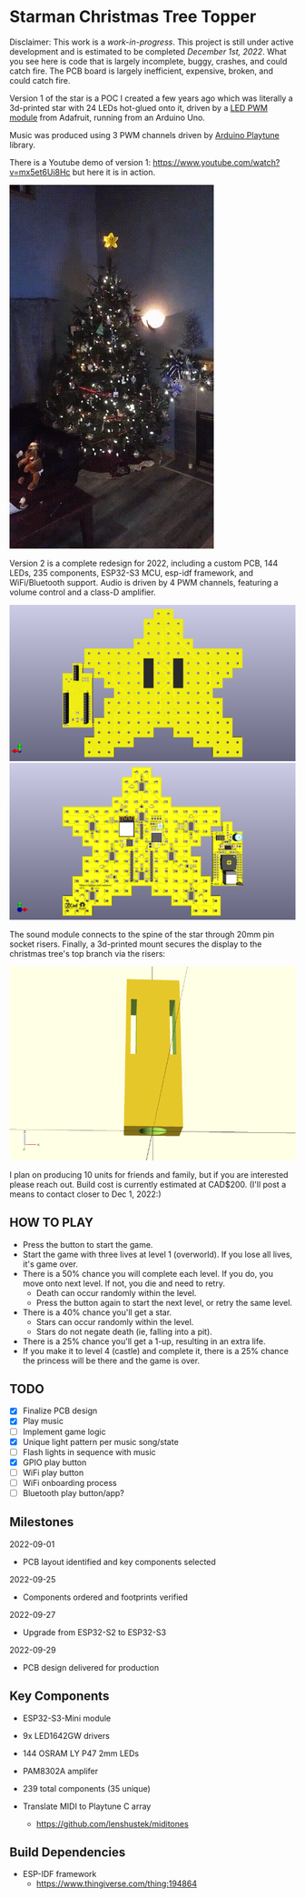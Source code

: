 # Starman Christmas Tree Topper

Disclaimer: This work is a *work-in-progress*.  This project is still under
active development and is estimated to be completed _December 1st, 2022_.
What you see here is code that is largely incomplete, buggy, crashes,
and could catch fire. The PCB board is largely inefficient, expensive,
broken, and could catch fire.

Version 1 of the star is a POC I created a few years ago which was literally
a 3d-printed star with 24 LEDs hot-glued onto it, driven by a [LED PWM
module](https://github.com/adafruit/Adafruit_TLC5947) from Adafruit,
running from an Arduino Uno.

Music was produced using 3 PWM channels driven by [Arduino Playtune](https://github.com/LenShustek/arduino-playtune) library.

There is a Youtube demo of version 1: https://www.youtube.com/watch?v=mx5et6Ui8Hc but here it is in action.

![Starman v1 tree video](images/starman-tree.gif)

Version 2 is a complete redesign for 2022, including a custom PCB, 144
LEDs, 235 components, ESP32-S3 MCU, esp-idf framework, and WiFi/Bluetooth
support.  Audio is driven by 4 PWM channels, featuring a volume control and
a class-D amplifier.

![Starman v2 PCB front](images/pcba-front.png)
![Starman v2 PCB back](images/pcba-back.png)

The sound module connects to the spine of the star through 20mm pin socket
risers.  Finally, a 3d-printed mount secures the display to the christmas
tree's top branch via the risers:

![3D-printed mount](images/mount.png)

I plan on producing 10 units for friends and family, but if you are
interested please reach out.  Build cost is currently estimated at
CAD$200.  (I'll post a means to contact closer to Dec 1, 2022:)

## HOW TO PLAY

- Press the button to start the game.
- Start the game with three lives at level 1 (overworld).  If you lose all lives, it's game over.
- There is a 50% chance you will complete each level.  If you do, you move onto next level.  If not, you die and need to retry.
  - Death can occur randomly within the level.
  - Press the button again to start the next level, or retry the same level.
- There is a 40% chance you'll get a star.
  - Stars can occur randomly within the level.
  - Stars do not negate death (ie, falling into a pit).
- There is a 25% chance you'll get a 1-up, resulting in an extra life.
- If you make it to level 4 (castle) and complete it, there is a 25% chance the princess will be there and the game is over.

## TODO

- [X] Finalize PCB design
- [X] Play music
- [ ] Implement game logic
- [X] Unique light pattern per music song/state
- [ ] Flash lights in sequence with music
- [X] GPIO play button
- [ ] WiFi play button
- [ ] WiFi onboarding process
- [ ] Bluetooth play button/app?

## Milestones

2022-09-01
- PCB layout identified and key components selected

2022-09-25
- Components ordered and footprints verified

2022-09-27
- Upgrade from ESP32-S2 to ESP32-S3

2022-09-29
- PCB design delivered for production

## Key Components

- ESP32-S3-Mini module

- 9x LED1642GW drivers

- 144 OSRAM LY P47 2mm LEDs

- PAM8302A amplifer

- 239 total components (35 unique)

- Translate MIDI to Playtune C array
  - https://github.com/lenshustek/miditones

## Build Dependencies

- ESP-IDF framework
  - https://www.thingiverse.com/thing:194864
